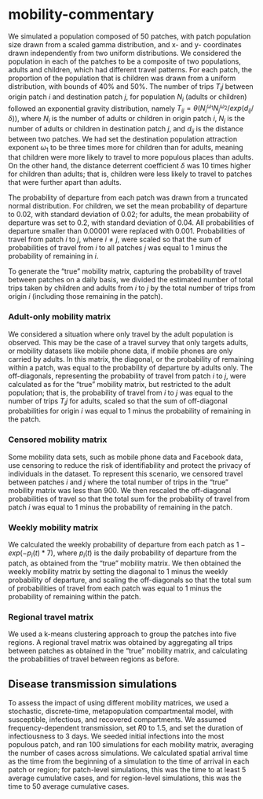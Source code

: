 # mobility-commentary

We simulated a population composed of 50 patches, with patch population size drawn from a scaled gamma distribution, and x- and y- coordinates drawn independently from two uniform distributions. We considered the population in each of the patches to be a composite of two populations, adults and children, which had different travel patterns. For each patch, the proportion of the population that is children was drawn from a uniform distribution, with bounds of 40% and 50%. The number of trips $T_ij$ between origin patch $i$ and destination patch $j$, for population $N_i$ (adults or children) followed an exponential gravity distribution, namely $T_{ij} = \theta (N_i^{\omega_1} N_j^{\omega_2} / exp(d_{ij}/\delta))$, where $N_i$ is the number of adults or children in origin patch $i$, $N_j$ is the number of adults or children in destination patch $j$, and  $d_{ij}$ is the distance between two patches. We had set the destination population attraction exponent $\omega_1$ to be three times more for children than for adults, meaning that children were more likely to travel to more populous places than adults. On the other hand, the distance deterrent coefficient $\delta$ was 10 times higher for children than adults; that is, children were less likely to travel to patches that were further apart than adults.   

The probability of departure from each patch was drawn from a truncated normal distribution. For children, we set the mean probability of departure to 0.02, with standard deviation of 0.02; for adults, the mean probability of departure was set to 0.2, with standard deviation of 0.04. All probabilities of departure smaller than 0.00001 were replaced with 0.001. Probabilities of travel from patch $i$ to $j$, where $i \neq j$, were scaled so that the sum of probabilities of travel from $i$ to all patches $j$ was equal to 1 minus the probability of remaining in $i$. 

To generate the “true” mobility matrix, capturing the probability of travel between patches on a daily basis, we divided the estimated number of total trips taken by children and adults from $i$ to $j$ by the total number of trips from origin $i$  (including those remaining in the patch). 
 
### Adult-only mobility matrix
We considered a situation where only travel by the adult population is observed. This may be the case of a travel survey that only targets adults, or mobility datasets like mobile phone data, if mobile phones are only carried by adults. In this matrix, the diagonal, or the probability of remaining within a patch, was equal to the probability of departure by adults only. The off-diagonals, representing the probability of travel from patch $i$ to $j$, were calculated as for the “true” mobility matrix, but restricted to the adult population; that is, the probability of travel from $i$ to $j$ was equal to the number of trips $T_ij$ for adults, scaled so that the sum of off-diagonal probabilities for origin $i$ was equal to 1 minus the probability of remaining in the patch. 
 
### Censored mobility matrix
Some mobility data sets, such as mobile phone data and Facebook data, use censoring to reduce the risk of identifiability and protect the privacy of individuals in the dataset. To represent this scenario, we censored travel between patches $i$ and $j$ where the total number of trips in the “true” mobility matrix was less than 900. We then rescaled the off-diagonal probabilities of travel so that the total sum for the probability of travel from patch $i$ was equal to 1 minus the probability of remaining in the patch. 
 
### Weekly mobility matrix
We calculated the weekly probability of departure from each patch as $1 - exp(-p_i(t) * 7)$, where  $p_i(t)$ is the daily probability of departure from the patch, as obtained from the “true” mobility matrix. We then obtained the weekly mobility matrix by setting the diagonal to 1 minus the weekly probability of departure, and scaling the off-diagonals so that the total sum of probabilities of travel from each patch was equal to 1 minus the probability of remaining within the patch. 
 
### Regional travel matrix 
We used a k-means clustering approach to group the patches into five regions. A regional travel matrix was obtained by aggregating all trips between patches as obtained in the “true” mobility matrix, and calculating the probabilities of travel between regions as before.  

## Disease transmission simulations
To assess the impact of using different mobility matrices, we used a stochastic, discrete-time, metapopulation compartmental model, with susceptible, infectious, and recovered compartments. We assumed frequency-dependent transmission, set $R0$ to 1.5, and set the duration of infectiousness to 3 days. We seeded initial infections into the most populous patch, and ran 100 simulations for each mobility matrix, averaging the number of cases across simulations. We calculated spatial arrival time as the time from the beginning of a simulation to the time of arrival in each patch or region; for patch-level simulations, this was the time to at least 5 average cumulative cases, and for region-level simulations, this was the time to 50 average cumulative cases.
